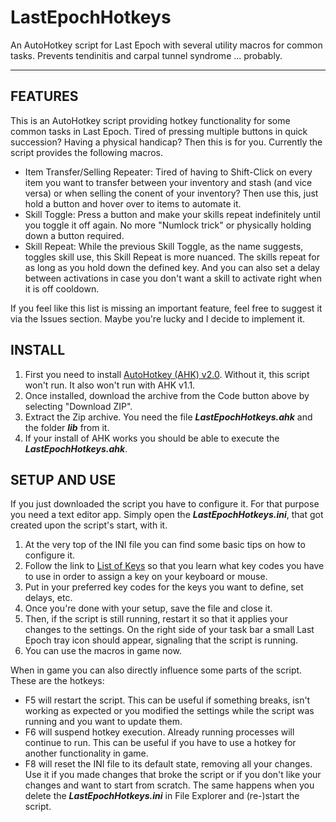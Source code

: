 # LastEpochHotkeys
An AutoHotkey script for Last Epoch with several utility macros for common tasks. Prevents tendinitis and carpal tunnel syndrome ... probably.

---

## FEATURES

This is an AutoHotkey script providing hotkey functionality for some common tasks in Last Epoch. Tired of pressing multiple buttons in quick succession? Having a physical handicap? Then this is for you.
Currently the script provides the following macros.

- Item Transfer/Selling Repeater: Tired of having to Shift-Click on every item you want to transfer between your inventory and stash (and vice versa) or when selling the conent of your inventory? Then use this, just hold a button and hover over to items to automate it.
- Skill Toggle: Press a button and make your skills repeat indefinitely until you toggle it off again. No more "Numlock trick" or physically holding down a button required.
- Skill Repeat: While the previous Skill Toggle, as the name suggests, toggles skill use, this Skill Repeat is more nuanced. The skills repeat for as long as you hold down the defined key. And you can also set a delay between activations in case you don't want a skill to activate right when it is off cooldown.

If you feel like this list is missing an important feature, feel free to suggest it via the Issues section. Maybe you're lucky and I decide to implement it.


## INSTALL

1. First you need to install [AutoHotkey (AHK) v2.0](https://www.autohotkey.com/). Without it, this script won't run. It also won't run with AHK v1.1.
2. Once installed, download the archive from the Code button above by selecting "Download ZIP".
3. Extract the Zip archive. You need the file ***LastEpochHotkeys.ahk*** and the folder ***lib*** from it.
4. If your install of AHK works you should be able to execute the ***LastEpochHotkeys.ahk***.


## SETUP AND USE

If you just downloaded the script you have to configure it. For that purpose you need a text editor app. Simply open the ***LastEpochHotkeys.ini***, that got created upon the script's start, with it.

1. At the very top of the INI file you can find some basic tips on how to configure it.
2. Follow the link to [List of Keys](https://www.autohotkey.com/docs/v2/KeyList.htm) so that you learn what key codes you have to use in order to assign a key on your keyboard or mouse.
3. Put in your preferred key codes for the keys you want to define, set delays, etc.
4. Once you're done with your setup, save the file and close it.
5. Then, if the script is still running, restart it so that it applies your changes to the settings. On the right side of your task bar a small Last Epoch tray icon should appear, signaling that the script is running.
6. You can use the macros in game now.

When in game you can also directly influence some parts of the script. These are the hotkeys:

- F5 will restart the script. This can be useful if something breaks, isn't working as expected or you modified the settings while the script was running and you want to update them.
- F6 will suspend hotkey execution. Already running processes will continue to run. This can be useful if you have to use a hotkey for another functionality in game.
- F8 will reset the INI file to its default state, removing all your changes. Use it if you made changes that broke the script or if you don't like your changes and want to start from scratch. The same happens when you delete the ***LastEpochHotkeys.ini*** in File Explorer and (re-)start the script.
